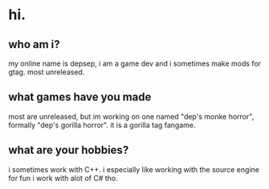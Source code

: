 # hi.
## who am i?
my online name is depsep, i am a game dev and i sometimes make mods for gtag. most unreleased.
## what games have you made
most are unreleased, but im working on one named "dep's monke horror", formally "dep's gorilla horror".
it is a gorilla tag fangame.
## what are your hobbies?
i sometimes work with C++. i especially like working with the source engine for fun
i work with alot of C# tho.
